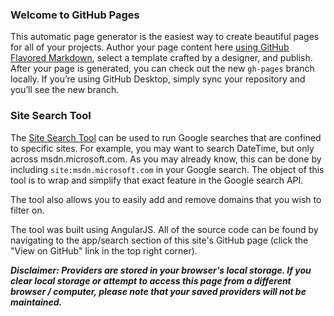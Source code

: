 ### Welcome to GitHub Pages
This automatic page generator is the easiest way to create beautiful pages for all of your projects. Author your page content here [using GitHub Flavored Markdown](https://guides.github.com/features/mastering-markdown/), select a template crafted by a designer, and publish. After your page is generated, you can check out the new `gh-pages` branch locally. If you’re using GitHub Desktop, simply sync your repository and you’ll see the new branch.

### Site Search Tool
The [Site Search Tool](apps/search) can be used to run Google searches that are confined to specific sites.  For example, you may want to search DateTime, but only across msdn.microsoft.com.  As you may already know, this can be done by including `site:msdn.microsoft.com` in your Google search.  The object of this tool is to wrap and simplify that exact feature in the Google search API.

The tool also allows you to easily add and remove domains that you wish to filter on.

The tool was built using AngularJS.  All of the source code can be found by navigating to the app/search section of this site's GitHub page (click the "View on GitHub" link in the top right corner).

**_Disclaimer: Providers are stored in your browser's local storage.  If you clear local storage or attempt to access this page from a different browser / computer, please note that your saved providers will not be maintained._**
